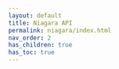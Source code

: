 ```yaml
---
layout: default
title: Niagara API
permalink: niagara/index.html
nav_order: 2
has_children: true
has_toc: true
---
```

